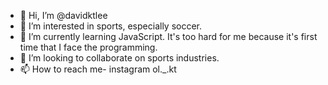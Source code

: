 - 👋 Hi, I’m @davidktlee
- 👀 I’m interested in sports, especially soccer.
- 🌱 I’m currently learning JavaScript. It's too hard for me because it's first time that I face the programming.
- 💞️ I’m looking to collaborate on sports industries.
- 📫 How to reach me- instagram ol._.kt

<!---
davidktlee/davidktlee is a ✨ special ✨ repository because its `README.md` (this file) appears on your GitHub profile.
You can click the Preview link to take a look at your changes.
--->
